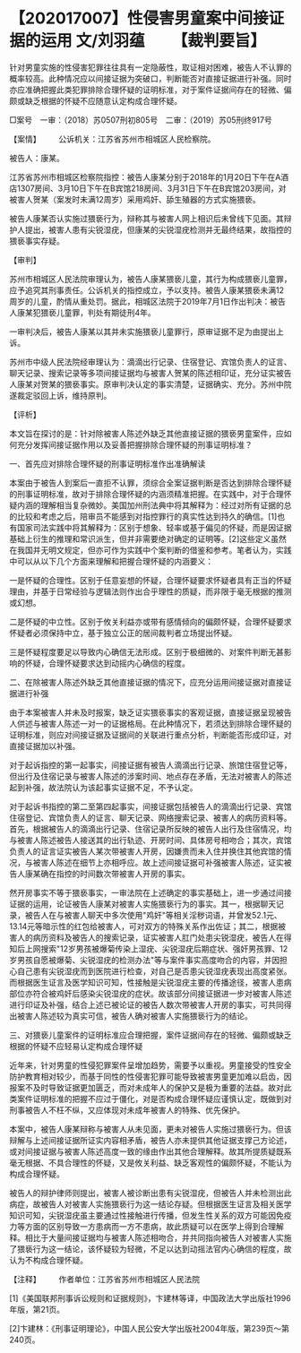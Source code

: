 # 【202017007】性侵害男童案中间接证据的运用 文/刘羽蕴 　　【裁判要旨】

针对男童实施的性侵害犯罪往往具有一定隐蔽性，取证相对困难，被告人不认罪的概率较高。此种情况应以间接证据为突破口，判断能否对直接证据进行补强。同时亦应准确把握此类犯罪排除合理怀疑的证明标准，对于案件证据间存在的轻微、偏颇或缺乏根据的怀疑不应随意认定构成合理怀疑。

□案号　一审：（2018）苏0507刑初805号　二审：（2019）苏05刑终917号

【案情】 　　公诉机关：江苏省苏州市相城区人民检察院。

被告人：康某。

江苏省苏州市相城区检察院指控：被告人康某分别于2018年的1月20日下午在A酒店1307房间、3月10日下午在B宾馆218房间、3月31日下午在B宾馆203房间，对被害人贺某（案发时未满12周岁）采用鸡奸、舔生殖器的方式实施猥亵。

被告人康某否认实施过猥亵行为，辩称其与被害人网上相识后未曾线下见面。其辩护人提出，被害人患有尖锐湿疣，但康某的尖锐湿疣检测并无最终结果，故指控的猥亵事实存疑。

【审判】

苏州市相城区人民法院审理认为，被告人康某猥亵儿童，其行为构成猥亵儿童罪，应予追究其刑事责任。公诉机关的指控成立，予以支持。被告人康某猥亵未满12周岁的儿童，酌情从重处罚。据此，相城区法院于2019年7月1日作出判决：被告人康某犯猥亵儿童罪，判处有期徒刑4年。

一审判决后，被告人康某以其并未实施猥亵儿童罪行，原审证据不足为由提出上诉。

苏州市中级人民法院经审理认为：滴滴出行记录、住宿登记、宾馆负责人的证言、聊天记录、搜索记录等多项间接证据均与被害人贺某的陈述相印证，充分证实被告人康某对贺某的猥亵事实。原审判决认定的事实清楚，证据确实、充分。苏州中院遂裁定驳回上诉，维持原判。

【评析】

本文旨在探讨的是：针对除被害人陈述外缺乏其他直接证据的猥亵男童案件，应如何充分发挥间接证据作用以及妥善把握排除合理怀疑的刑事证明标准？

一、首先应对排除合理怀疑的刑事证明标准作出准确解读

本案由于被告人到案后一直拒不认罪，须综合全案证据判断是否达到排除合理怀疑的刑事证明标准，故对于排除合理怀疑的内涵须精准把握。在实践中，对于合理怀疑内涵的理解相当复杂微妙。美国加州刑法典中将其解释为：经过对所有证据的总的比较和考虑之后，陪审员不能感到对指控罪行的真实性达到持久的确信。\[1\]也有国家司法实践中将其解释为：区别于想象、轻率或基于偏见的怀疑，而是因证据基础上衍生的推理和常识派生，但并非需要绝对确定的证明等。\[2\]这些定义虽然在我国并无明文规定，但亦可作为实践中个案判断的借鉴和参考。笔者认为，实践中可以从以下几个方面来理解和把握合理怀疑的内涵要义：

一是怀疑的合理性。区别于任意妄想的怀疑，合理怀疑要求怀疑者具有正当的怀疑理由，并基于日常经验与逻辑法则作出合乎理性的质疑，而非限于毫无根据的推测或幻想。

二是怀疑的中立性。区别于攸关利益亦或带有感情倾向的偏颇怀疑，合理怀疑要求怀疑者必须保持中立，基于独立公正的居间裁判者立场提出怀疑。

三是怀疑程度要足以导致内心确信无法形成。区别于极细微的、对案件判断无甚影响的怀疑，合理怀疑要求达到动摇内心确信的程度。

二、在除被害人陈述外缺乏其他直接证据的情况下，应充分运用间接证据对直接证据进行补强

由于本案被害人并未及时报案，缺乏证实猥亵事实的客观证据，直接证据呈现被告人供述与被害人陈述一对一的证据格局。在此种情况下，若须达到排除合理怀疑的证明标准，则应对间接证据及证据间的关联进行重点分析，判断能否形成印证，对直接证据加以补强。

对于起诉指控的第一起事实，间接证据有被告人滴滴出行记录、旅馆住宿登记等，但出行及住宿记录与被害人陈述的涉案时间、地点存在矛盾，无法对被害人的陈述起到补强，故法院认为该起事实证据不足，不予认定。

对于起诉书指控的第二至第四起事实，间接证据包括被告人的滴滴出行记录、宾馆住宿登记、宾馆负责人的证言、聊天记录、网络搜索记录、被害人的病历资料等。首先，根据被告人的滴滴出行记录、住宿记录所反映的被告人出行及住宿情况，均与被害人陈述被告人接送其的出行轨迹、开房时间、具体房号相吻合；其次，宾馆负责人的证言证实被告人某次带被害人开房，因嫌贵而未入住并换住其他宾馆的情况，与被害人陈述在细节上亦相呼应。故上述间接证据可补强被害人陈述，证实被告人康某确在指控的时间数次带被害人开房的事实。

然开房事实不等于猥亵事实，一审法院在上述确定的事实基础上，进一步通过间接证据的运用，论证被告人康某对被害人实施猥亵行为的事实。其一，根据聊天记录，被告人在与被害人聊天中多次使用"鸡奸"等相关淫秽词语，并曾发52.1元、13.14元等暗示性的红包给被害人，可对双方的特殊关系作出佐证；其二，根据被害人的病历资料及被告人的搜索记录，证实被害人肛门处患尖锐湿疣，被告人在得知后上网搜索"12岁男孩被爆菊传染上湿疣、尖锐湿疣后期症状、强奸男孩罪、12岁男孩自愿被爆菊、尖锐湿疣的检测办法"等与案件事实高度吻合的内容，并因担心自己患有尖锐湿疣而到医院进行检查，对自己是否患尖锐湿疣表现出高度紧张。而根据医生证言及医学知识可知，性接触是尖锐湿疣主要的传播途径，被害人患病部位亦符合被鸡奸后感染尖锐湿疣的症状。故该部分间接证据进一步对被害人陈述进行印证及补强，结合上述已被论证的被告人数次带被害人开房的事实，可共同得出被害人陈述较为真实可信，被告人确对被害人实施猥亵行为的结论。

三、对猥亵儿童案件的证明标准应合理把握，案件证据间存在的轻微、偏颇或缺乏根据的怀疑不应轻易认定构成合理怀疑

近年来，针对男童的性侵犯罪案件呈增加趋势，需要予以重视。男童接受的性安全防护教育相对较少，而基于同性的性侵害犯罪可能导致被害男童更加难以启齿，因报案不及时导致证据更加匮乏，而对未成年人的保护又是极为重要的法益。故对此类案件证明标准的把握不应过于僵化，对是否构成合理怀疑应谨慎认定，既做到对刑事被告人不枉不纵，又应体现对未成年被害人的特殊、优先保护。

本案中，被告人康某辩称与被害人从未见面，更未对被告人实施过猥亵行为。但该辩解与上述间接证据所证实内容相矛盾，被告人亦未提供其他证据支撑己方论述，或对间接证据与被害人陈述高度一致的缘由作出其他合理解释。故其所提质疑既系毫无根据、不具合理性的怀疑，又是攸关利益、缺乏客观性的偏颇怀疑，不能认为构成合理怀疑。

被告人的辩护律师则提出，被害人被诊断出患有尖锐湿疣，但被告人并未检测出此病症，故被告人对被害人实施猥亵行为这一结论存疑。但根据医生证言及相关医学知识可知，尖锐湿疣虽主要通过性接触进行传播，但发生性关系的双方可能因免疫力等方面的区别导致一方患病而一方不患病，故此质疑可以在医学上得到合理解释。相比于大量间接证据均与被害人陈述相吻合，并共同指向被告人对被害人实施了猥亵行为这一结论，该怀疑较为轻微，不足以达到动摇法官内心确信的程度，故认为不构成合理怀疑。

【注释】 　　作者单位：江苏省苏州市相城区人民法院

\[1\]《美国联邦刑事诉讼规则和证据规则》，卞建林等译，中国政法大学出版社1996年版，第21页。

\[2\]卞建林：《刑事证明理论》，中国人民公安大学出版社2004年版，第239页～第240页。
